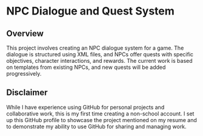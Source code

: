 # NPC Dialogue and Quest System

## Overview
This project involves creating an NPC dialogue system for a game. The dialogue is structured using XML files, and NPCs offer quests with specific objectives, character interactions, and rewards. The current work is based on templates from existing NPCs, and new quests will be added progressively.

## Disclaimer
While I have experience using GitHub for personal projects and collaborative work, this is my first time creating a non-school account. I set up this GitHub profile to showcase the project mentioned on my resume and to demonstrate my ability to use GitHub for sharing and managing work.
